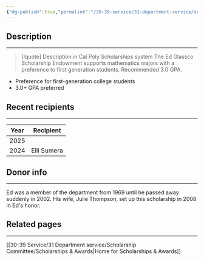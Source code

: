 ```yaml
---
{"dg-publish":true,"permalink":"/30-39-service/31-department-service/scholarship-committee/01-awards/ed-glassco-scholarship-endowment/","updated":"2025-05-20T15:32:06-07:00"}
---
```


## Description
---
> [!quote] Description in Cal Poly Scholarships system
> The Ed Glassco Scholarship Endowment supports mathematics majors with a preference to first generation students. Recommended 3.0 GPA.

- Preference for first-generation college students
- 3.0+ GPA preferred

## Recent recipients
---


| Year | Recipient   |
| ---- | ----------- |
| 2025 |             |
| 2024 | Elli Sumera |


## Donor info
---

Ed was a member of the department from 1969 until he passed away suddenly in 2002. His wife, Julie Thompson, set up this scholarship in 2008 in Ed's honor.

## Related pages
---

[[30-39 Service/31 Department service/Scholarship Committee/Scholarships & Awards\|Home for Scholarships & Awards]]
